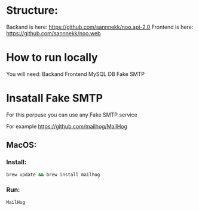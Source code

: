 # Structure:
Backand is here: https://github.com/sannnekk/noo.api-2.0
Frontend is here: https://github.com/sannnekk/noo.web
# How to run locally
You will need:
Backand
Frontend
MySQL DB
Fake SMTP

# Insatall Fake SMTP
For this perpuse you can use any Fake SMTP service

For example https://github.com/mailhog/MailHog
## MacOS:
### Install:
```sh
brew update && brew install mailhog
```
### Run:
```sh
MailHog
```
